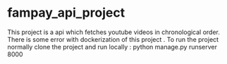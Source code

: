 # fampay_api_project
This project is a api which fetches youtube videos in chronological order.
There is some error with dockerization of this project .
To run the project normally clone the project and run locally : python manage.py runserver 8000
